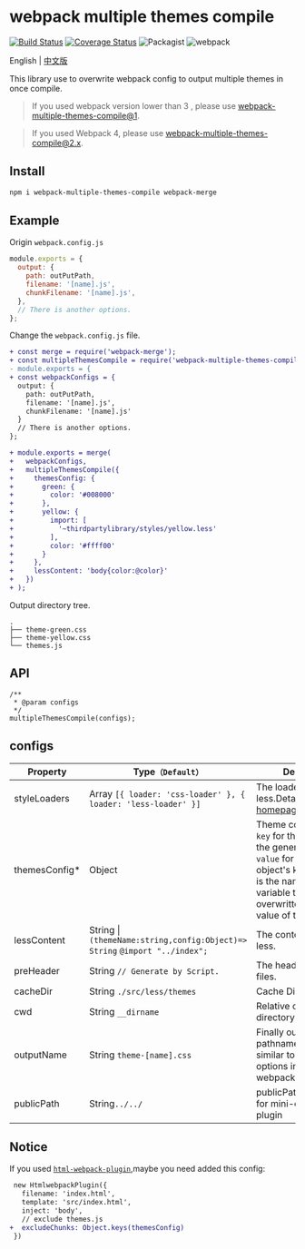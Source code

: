 # webpack multiple themes compile

[![Build Status](https://travis-ci.org/rsuite/webpack-multiple-themes-compile.svg?branch=master)](https://travis-ci.org/rsuite/webpack-multiple-themes-compile)
[![Coverage Status](https://coveralls.io/repos/github/hiyangguo/webpack-mutiple-theme-bundle-css-demo/badge.svg?branch=master)](https://coveralls.io/github/hiyangguo/webpack-mutiple-theme-bundle-css-demo?branch=master)
![Packagist](https://img.shields.io/packagist/l/doctrine/orm.svg)
![webpack](https://img.shields.io/badge/webpack-%3E%3D5-green.svg)

English | [中文版][readm-cn]

This library use to overwrite webpack config to output multiple themes in once compile.

> If you used webpack version lower than 3 , please use [webpack-multiple-themes-compile@1](https://github.com/rsuite/webpack-multiple-themes-compile/tree/v1).

> If you used Webpack 4, please use [webpack-multiple-themes-compile@2.x](https://github.com/rsuite/webpack-multiple-themes-compile/tree/v2).

## Install

```bash
npm i webpack-multiple-themes-compile webpack-merge
```

## Example

Origin `webpack.config.js`

```javascript
module.exports = {
  output: {
    path: outPutPath,
    filename: '[name].js',
    chunkFilename: '[name].js',
  },
  // There is another options.
};
```

Change the `webpack.config.js` file.

```diff
+ const merge = require('webpack-merge');
+ const multipleThemesCompile = require('webpack-multiple-themes-compile');
- module.exports = {
+ const webpackConfigs = {
  output: {
    path: outPutPath,
    filename: '[name].js',
    chunkFilename: '[name].js'
  }
  // There is another options.
};

+ module.exports = merge(
+   webpackConfigs,
+   multipleThemesCompile({
+     themesConfig: {
+       green: {
+         color: '#008000'
+       },
+       yellow: {
+         import: [
+           '~thirdpartylibrary/styles/yellow.less'
+         ],
+         color: '#ffff00'
+       }
+     },
+     lessContent: 'body{color:@color}'
+   })
+ );
```

Output directory tree.

```
.
├── theme-green.css
├── theme-yellow.css
└── themes.js
```

## API

```
/**
 * @param configs
 */
multipleThemesCompile(configs);
```

## configs

| Property       | Type`（Default）`                                                           | Description                                                                                                                                                                                          |
| -------------- | --------------------------------------------------------------------------- | ---------------------------------------------------------------------------------------------------------------------------------------------------------------------------------------------------- |
| styleLoaders   | Array `[{ loader: 'css-loader' }, { loader: 'less-loader' }]`               | The loaders to compile less.Details in [webpack homepage](https://webpack.js.org/configuration/module/#rule-loader)                                                                                  |
| themesConfig\* | Object                                                                      | Theme configuration. `key` for the file name of the generated css, `value` for the object .The object's key, the value is the name of the variable to be overwritten, and the value of the variable. |
| lessContent    | String \| `(themeName:string,config:Object)=> String` `@import "../index";` | The content of cache less.                                                                                                                                                                           |
| preHeader      | String `// Generate by Script.`                                             | The header of generate files.                                                                                                                                                                        |
| cacheDir       | String `./src/less/themes`                                                  | Cache Directory.                                                                                                                                                                                     |
| cwd            | String `__dirname`                                                          | Relative output directory.                                                                                                                                                                           |
| outputName     | String `theme-[name].css`                                                   | Finally output pathname.Options similar to the same options in webpackOptions.output.                                                                                                                |
| publicPath     | String`../../`                                                              | publicPath configuration for mini-css-extract-plugin                                                                                                                                                 |

## Notice

If you used [`html-webpack-plugin`](https://www.npmjs.com/package/html-webpack-plugin),maybe you need added this config:

```diff
 new HtmlwebpackPlugin({
   filename: 'index.html',
   template: 'src/index.html',
   inject: 'body',
   // exclude themes.js
+  excludeChunks: Object.keys(themesConfig)
 })
```

[readm-cn]: https://github.com/rsuite/webpack-multiple-themes-compile/blob/master/README_zh.md

